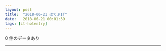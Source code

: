 ```yaml
---
layout: post
title:  "2018-06-21 はてぶIT"
date:   2018-06-21 00:01:39
tags: [it-hotentry]
---
```

0 件のデータあり

<hr>
